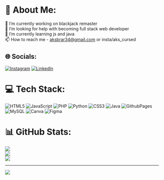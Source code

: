 # 💫 About Me:
🔭 I’m currently working on blackjack remaster<br>🤝 I’m looking for help with becoming full stack web developer<br>🌱 I’m currently learning js and java<br>📫 How to reach me - aksbrar34@gmail.com or insta/aks_cursed


## 🌐 Socials:
[![Instagram](https://img.shields.io/badge/Instagram-%23E4405F.svg?logo=Instagram&logoColor=white)](https://instagram.com/aks_cursed) [![LinkedIn](https://img.shields.io/badge/LinkedIn-%230077B5.svg?logo=linkedin&logoColor=white)](https://linkedin.com/in/akspreet) 

# 💻 Tech Stack:
![HTML5](https://img.shields.io/badge/html5-%23E34F26.svg?style=for-the-badge&logo=html5&logoColor=white) ![JavaScript](https://img.shields.io/badge/javascript-%23323330.svg?style=for-the-badge&logo=javascript&logoColor=%23F7DF1E) ![PHP](https://img.shields.io/badge/php-%23777BB4.svg?style=for-the-badge&logo=php&logoColor=white) ![Python](https://img.shields.io/badge/python-3670A0?style=for-the-badge&logo=python&logoColor=ffdd54) ![CSS3](https://img.shields.io/badge/css3-%231572B6.svg?style=for-the-badge&logo=css3&logoColor=white) ![Java](https://img.shields.io/badge/java-%23ED8B00.svg?style=for-the-badge&logo=openjdk&logoColor=white) ![GithubPages](https://img.shields.io/badge/github%20pages-121013?style=for-the-badge&logo=github&logoColor=white) ![MySQL](https://img.shields.io/badge/mysql-4479A1.svg?style=for-the-badge&logo=mysql&logoColor=white) ![Canva](https://img.shields.io/badge/Canva-%2300C4CC.svg?style=for-the-badge&logo=Canva&logoColor=white) ![Figma](https://img.shields.io/badge/figma-%23F24E1E.svg?style=for-the-badge&logo=figma&logoColor=white)
# 📊 GitHub Stats:
![](https://github-readme-stats.vercel.app/api?username=aksbrar&theme=dark&hide_border=false&include_all_commits=true&count_private=true)<br/>
![](https://github-readme-streak-stats.herokuapp.com/?user=aksbrar&theme=dark&hide_border=false)<br/>
![](https://github-readme-stats.vercel.app/api/top-langs/?username=aksbrar&theme=dark&hide_border=false&include_all_commits=true&count_private=true&layout=compact)

---
[![](https://visitcount.itsvg.in/api?id=aksbrar&icon=0&color=0)](https://visitcount.itsvg.in)

<!-- Proudly created with GPRM ( https://gprm.itsvg.in ) -->